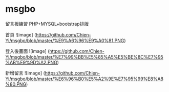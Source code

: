 # msgbo
留言板練習
PHP+MYSQL+bootstrap排版

首頁 
![image] (https://github.com/Chien-Yi/msgbo/blob/master/%E9%A6%96%E9%A0%81.PNG) 
 
登入後畫面 
![image] (https://github.com/Chien-Yi/msgbo/blob/master/%E7%99%BB%E5%85%A5%E5%BE%8C%E7%95%AB%E9%9D%A2.PNG) 
 
新增留言 
![image] (https://github.com/Chien-Yi/msgbo/blob/master/%E6%96%B0%E5%A2%9E%E7%95%99%E8%A8%80.PNG) 
